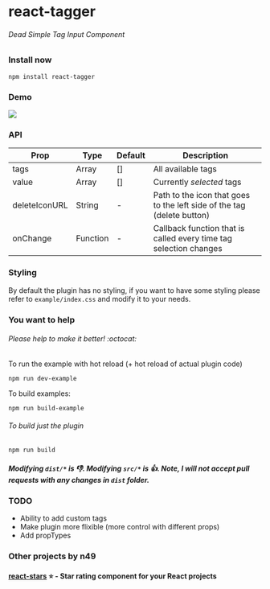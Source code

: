 # react-tagger
###### Dead Simple Tag Input Component

### Install now
```
npm install react-tagger
```

### Demo
![](http://i.imgur.com/54SO0GR.gif)

### API

| Prop          | Type          | Default  | Description
| ------------- | ------------- | -----    | -------------
| tags          | Array         | []       | All available tags
| value         | Array         | []       | Currently *selected* tags
| deleteIconURL | String        | -       | Path to the icon that goes to the left side of the tag (delete button)
| onChange      | Function      | -       | Callback function that is called every time tag selection changes

### Styling

By default the plugin has no styling, if you want to have some styling please refer to `example/index.css` and modify it to your needs.

### You want to help

###### Please help to make it better! :octocat:

To run the example with hot reload (+ hot reload of actual plugin code)
```
npm run dev-example
```
To build examples:
```
npm run build-example
```
###### To build just the plugin
```
npm run build
```
##### Modifying `dist/*` is :-1:. Modifying `src/*` is :+1:. Note, I will not accept pull requests with any changes in `dist` folder.

### TODO
- Ability to add custom tags
- Make plugin more flixible (more control with different props)
- Add propTypes

### Other projects by n49
#### [react-stars](https://github.com/n49/react-stars) :star: - Star rating component for your React projects
